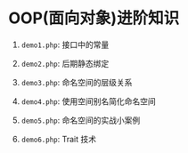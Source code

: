 # OOP(面向对象)进阶知识

1. `demo1.php`: 接口中的常量

2. `demo2.php`: 后期静态绑定

3. `demo3.php`: 命名空间的层级关系

4. `demo4.php`: 使用空间别名简化命名空间

5. `demo5.php`: 命名空间的实战小案例

6. `demo6.php`: Trait 技术